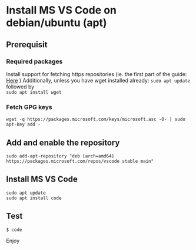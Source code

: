 # Install MS VS Code on debian/ubuntu (apt)

## Prerequisit

### Required packages
Install support for fetching https repositories (ie. the first part of the guide: [Here](https://github.com/elakamarcus/notes/blob/master/debian_ubuntu_secureupdates.md) )
Additionally, unless you have wget installed already:
``` sudo apt update ``` \
followed by \
``` sudo apt install wget ```

### Fetch GPG keys

```
wget -q https://packages.microsoft.com/keys/microsoft.asc -O- | sudo apt-key add -
```

## Add and enable the repository

```
sudo add-apt-repository "deb [arch=amd64] https://packages.microsoft.com/repos/vscode stable main"
```

## Install MS VS Code
```
sudo apt update
sudo apt install code
```

## Test
```bash
$ code
```

Enjoy
